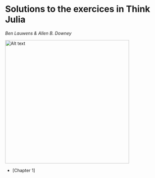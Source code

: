 # Solutions to the exercices in Think Julia
*Ben Lauwens & Allen B. Downey*

[<img src="https://learning.oreilly.com/library/cover/9781492045021/250w/" alt="Alt text" width="400"/>](https://benlauwens.github.io/ThinkJulia.jl/latest/book.html)

* [Chapter 1]
